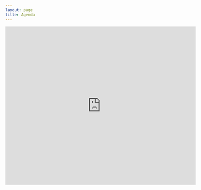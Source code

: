 ```yaml
---
layout: page
title: Agenda
---
```


<iframe src="https://docs.google.com/spreadsheets/d/12UTi2NfieTqS1f8ogYIcb1-dKfZd9WwwlWXuh0OI3cY/edit#gid=0" width="600" height="500" frameborder="0" marginheight="0" marginwidth="0">Loading...</iframe>
